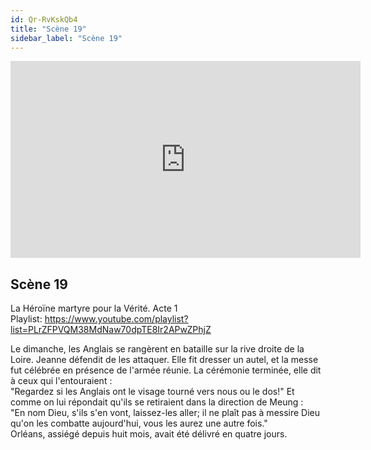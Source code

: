 ```yaml
---
id: Qr-RvKskQb4
title: "Scène 19"
sidebar_label: "Scène 19"
---
```


<div class="video-float-container">
  <iframe
    width="560"
    height="315"
    src="https://www.youtube.com/embed/Qr-RvKskQb4"
    title="YouTube video player"
    frameborder="0"
    allow="accelerometer; autoplay; clipboard-write; encrypted-media; gyroscope; picture-in-picture; web-share"
    referrerpolicy="strict-origin-when-cross-origin"
    allowfullscreen
  ></iframe>
</div>

## Scène 19

La Héroïne martyre pour la Vérité. Acte 1  
Playlist: https://www.youtube.com/playlist?list=PLrZFPVQM38MdNaw70dpTE8Ir2APwZPhjZ

Le dimanche, les Anglais se rangèrent en bataille sur la rive droite de la Loire. Jeanne défendit de les attaquer. Elle fit dresser un autel, et la messe fut célébrée en présence de l'armée réunie. La cérémonie terminée, elle dit à ceux qui l'entouraient :   
"Regardez si les Anglais ont le visage tourné vers nous ou le dos!" Et comme on lui répondait qu'ils se retiraient dans la direction de Meung :   
"En nom Dieu, s'ils s'en vont, laissez-les aller; il ne plaît pas à messire Dieu qu'on les combatte aujourd'hui, vous les aurez une autre fois."  
Orléans, assiégé depuis huit mois, avait été délivré en quatre jours.
